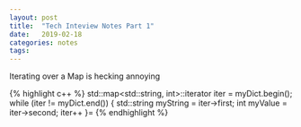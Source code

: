 ```yaml
---
layout: post
title:  "Tech Inteview Notes Part 1"
date:   2019-02-18
categories: notes
tags:
---
```


Iterating over a Map is hecking annoying

{% highlight c++ %}
std::map<std::string, int>::iterator iter = myDict.begin();
while (iter != myDict.end()) {
	std::string myString = iter->first;
	int myValue = iter->second;
	iter++
}=
{% endhighlight %}
